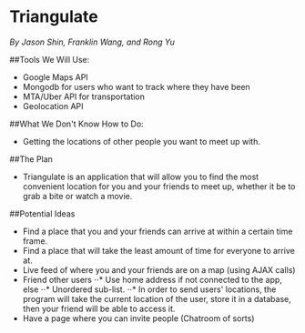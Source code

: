 # Triangulate
*By Jason Shin, Franklin Wang, and Rong Yu*

##Tools We Will Use:
* Google Maps API
* Mongodb for users who want to track where they have been
* MTA/Uber API for transportation
* Geolocation API

##What We Don't Know How to Do:
* Getting the locations of other people you want to meet up with.

##The Plan
* Triangulate is an application that will allow you to find the most
  convenient location for you and your friends to meet up, whether
  it be to grab a bite or watch a movie.

##Potential Ideas
* Find a place that you and your friends can arrive at within a certain
  time frame.
* Find a place that will take the least amount of time for everyone to
  arrive at.
* Live feed of where you and your friends are on a map (using AJAX calls)
* Friend other users
⋅⋅* Use home address if not connected to the app, else
⋅⋅* Unordered sub-list. 
⋅⋅* In order to send users' locations, the program will take the current
    location of the user, store it in a database, then your friend will
    be able to access it.
* Have a page where you can invite people (Chatroom of sorts)